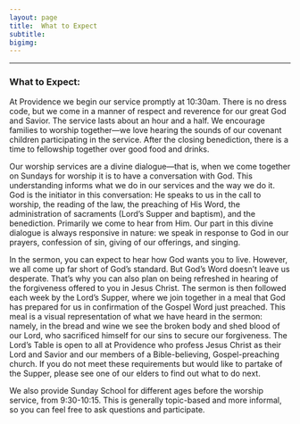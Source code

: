 ```yaml
---
layout: page
title:  What to Expect
subtitle:
bigimg:
---
```


<div class="hr-space">
  <hr class="small-hr">
</div>

### What to Expect:

At Providence we begin our service promptly at 10:30am.  There is no dress code, but we come in a manner of respect and reverence for our great God and Savior.  The service lasts about an hour and a half.  We encourage families to worship together—we love hearing the sounds of our covenant children participating in the service.  After the closing benediction, there is a time to fellowship together over good food and drinks.  

Our worship services are a divine dialogue—that is, when we come together on Sundays for worship it is to have a conversation with God.  This understanding informs what we do in our services and the way we do it.  God is the initiator in this conversation: He speaks to us in the call to worship, the reading of the law, the preaching of His Word, the administration of sacraments (Lord’s Supper and baptism), and the benediction.  Primarily we come to hear from Him.  Our part in this divine dialogue is always responsive in nature: we speak in response to God in our prayers, confession of sin, giving of our offerings, and singing.

In the sermon, you can expect to hear how God wants you to live.  However, we all come up far short of God’s standard.  But God’s Word doesn’t leave us desperate.  That’s why you can also plan on being refreshed in hearing of the forgiveness offered to you in Jesus Christ.  The sermon is then followed each week by the Lord’s Supper, where we join together in a meal that God has prepared for us in confirmation of the Gospel Word just preached.  This meal is a visual representation of what we have heard in the sermon: namely, in the bread and wine we see the broken body and shed blood of our Lord, who sacrificed himself for our sins to secure our forgiveness.  The Lord’s Table is open to all at Providence who profess Jesus Christ as their Lord and Savior and our members of a Bible-believing, Gospel-preaching church.  If you do not meet these requirements but would like to partake of the Supper, please see one of our elders to find out what to do next. 

We also provide Sunday School for different ages before the worship service, from 9:30-10:15. This is generally topic-based and more informal, so you can feel free to ask questions and participate.
